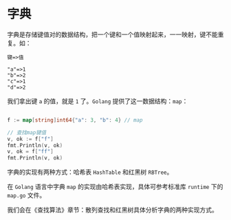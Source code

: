 # 字典

字典是存储键值对的数据结构，把一个键和一个值映射起来，一一映射，键不能重复。如：

```
键=>值

"a"=>1
"b"=>2
"c"=>1
"d"=>2
```

我们拿出键 `a` 的值，就是 `1` 了。`Golang` 提供了这一数据结构：`map`：

```go

f := map[string]int64{"a": 3, "b": 4} // map

// 查找map键值
v, ok := f["f"]
fmt.Println(v, ok)
v, ok = f["ff"]
fmt.Println(v, ok)
```

字典的实现有两种方式：哈希表 `HashTable` 和红黑树 `RBTree`。

在 `Golang` 语言中字典 `map` 的实现由哈希表实现，具体可参考标准库 `runtime` 下的 `map.go` 文件。

我们会在《查找算法》章节：散列查找和红黑树具体分析字典的两种实现方式。